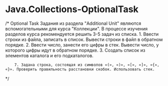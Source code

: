 # Java.Collections-OptionalTask

/*
Optional Task
        Задания из раздела "Additional Unit" являются вспомогательными для курса "Коллекции". В процессе изучения разделов курса рекомендуется решить 3-5 задач из списка.
        1.   Ввести строки из файла, записать в список. Вывести строки в файл в обратном порядке.
        2.   Ввести число, занести его цифры в стек. Вывести число, у которого цифры идут в обратном порядке.
        3.   Создать список из элементов каталога и его подкаталогов.
       
        7. Задана строка, состоящая из символов «(», «)», «[», «]», «{», «}». Проверить правильность расстановки скобок. Использовать стек.
      
*/
